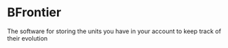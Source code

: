 # BFrontier
The software for storing the units you have in your account to keep track of their evolution
